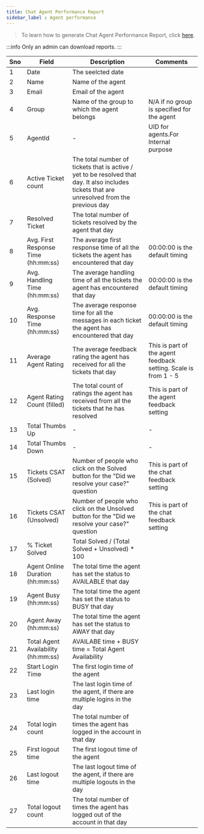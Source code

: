 ```yaml
---
title: Chat Agent Performance Report
sidebar_label : Agent performance
---
```


> To learn how to generate Chat Agent Performance Report, click [here](https://docs.yellow.ai/docs/platform_concepts/inbox/analytics-reports/reports/reports). 

:::info
Only an admin can download reports.
:::

|Sno|Field        |Description                  |Comments |
|---|------------ |-----------------------------|---------|
|1|Date|The seelcted date||
|2|Name|Name of the agent||
|3|Email|Email of the agent||
|4|Group|Name of the group to which the agent belongs|N/A if no group is specified for the agent|
|5|AgentId|-|UID for agents.For Internal purpose|
|6|Active Ticket count|The total number of tickets that is active / yet to be resolved that day. It also includes tickets that are unresolved from the previous day||
|7|Resolved Ticket|The total number of tickets resolved by the agent that day||
|8|Avg. First Response Time (hh:mm:ss)|The average first response time of all the tickets the agent has encountered that day|00:00:00 is the default timing|
|9|Avg. Handling Time (hh:mm:ss)|The average handling time of all the tickets the agent has encountered that day|00:00:00 is the default timing|
|10|Avg. Response Time (hh:mm:ss)|The average response time for all the messages in each ticket the agent has encountered that day|00:00:00 is the default timing|
|11|Average Agent Rating|The average feedback rating the agent has received for all the tickets that day|This is part of the agent feedback setting. Scale is from 1 - 5|
|12|Agent Rating Count (filled)|The total count of ratings the agent has received from all the tickets that he has resolved|This is part of the agent feedback setting|
|13|Total Thumbs Up|-|-|
|14|Total Thumbs Down|-|-|
|15|Tickets CSAT (Solved)|Number of people who click on the Solved button for the "Did we resolve your case?" question|This is part of the chat feedback setting|
|16|Tickets CSAT (Unsolved)|Number of people who click on the Unsolved button for the "Did we resolve your case?" question|This is part of the chat feedback setting|
|17|% Ticket Solved|Total Solved / (Total Solved + Unsolved) * 100||
|18|Agent Online Duration (hh:mm:ss)|The total time the agent has set the status to AVAILABLE that day||
|19|Agent Busy (hh:mm:ss)|The total time the agent has set the status to BUSY that day||
|20|Agent Away (hh:mm:ss)|The total time the agent has set the status to AWAY that day||
|21|Total Agent Availability (hh:mm:ss)|AVAILABE time + BUSY time = Total Agent Availability||
|22|Start Login Time|The first login time of the agent||
|23|Last login time|The last login time of the agent, if there are multiple logins in the day||
|24|Total login count|The total number of times the agent has logged in the account in that day||
|25|First logout time|The first logout time of the agent||
|26|Last logout time|The last logout time of the agent, if there are multiple logouts in the day||
|27|Total logout count|The total number of times the agent has logged out of the account in that day||
